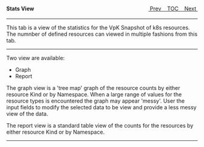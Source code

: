 <topicKey statsview/>
<topicBack id="topicNext" link="containerimages"/>
<topicNext id="topicBack" link="eventmsgs"/>

<a style="float: right;" href="javascript:docNextTopic()">&nbsp;&nbsp;Next&nbsp;<i class="fa fa-lg fa-arrow-right"></i></a>
<a style="float: right;" href="javascript:docNextTopic('toc')">&nbsp;&nbsp;TOC&nbsp;&nbsp;</a>
<a style="float: right;" href="javascript:docPrevTopic()"><i class="fa fa-lg fa-arrow-left"></i>&nbsp;Prev&nbsp;&nbsp;</a>

#### Stats View

---

This tab is a view of the statistics for the VpK Snapshot of k8s resources. The numnber of defined resources can viewed in multiple fashions from this tab.

---

Two view are available:

- Graph 
- Report 

The graph view is a 'tree map' graph of the resource counts by either resource Kind or by Namespace.  When a large range of values for 
the resource types is encountered the graph may appear 'messy'.  User the input fields to modify the selected data to be view and 
provide a less messy view of the data. 

The report view is a standard table view of the counts for the resources by either resource Kind or by Namespace.

---
